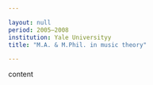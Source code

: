 ```yaml
---

layout: null 
period: 2005–2008 
institution: Yale Universityy
title: "M.A. & M.Phil. in music theory"

---
```


content
